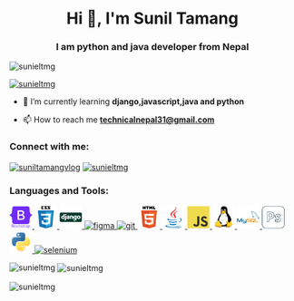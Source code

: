 <h1 align="center">Hi 👋, I'm Sunil Tamang</h1>
<h3 align="center">I am python and java developer from Nepal</h3>

<p align="left"> <img src="https://komarev.com/ghpvc/?username=sunieltmg&label=Profile%20views&color=0e75b6&style=flat" alt="sunieltmg" /> </p>

<p align="left"> <a href="https://github.com/ryo-ma/github-profile-trophy"><img src="https://github-profile-trophy.vercel.app/?username=sunieltmg" alt="sunieltmg" /></a> </p>

- 🌱 I’m currently learning **django,javascript,java and python**

- 📫 How to reach me **technicalnepal31@gmail.com**

<h3 align="left">Connect with me:</h3>
<p align="left">
<a href="https://fb.com/suniltamangvlog" target="blank"><img align="center" src="https://cdn.jsdelivr.net/npm/simple-icons@3.0.1/icons/facebook.svg" alt="suniltamangvlog" height="30" width="40" /></a>
<a href="https://instagram.com/sunieltmg" target="blank"><img align="center" src="https://cdn.jsdelivr.net/npm/simple-icons@3.0.1/icons/instagram.svg" alt="sunieltmg" height="30" width="40" /></a>
</p>

<h3 align="left">Languages and Tools:</h3>
<p align="left"> <a href="https://getbootstrap.com" target="_blank"> <img src="https://raw.githubusercontent.com/devicons/devicon/master/icons/bootstrap/bootstrap-plain-wordmark.svg" alt="bootstrap" width="40" height="40"/> </a> <a href="https://www.w3schools.com/css/" target="_blank"> <img src="https://raw.githubusercontent.com/devicons/devicon/master/icons/css3/css3-original-wordmark.svg" alt="css3" width="40" height="40"/> </a> <a href="https://www.djangoproject.com/" target="_blank"> <img src="https://raw.githubusercontent.com/devicons/devicon/master/icons/django/django-original.svg" alt="django" width="40" height="40"/> </a> <a href="https://www.figma.com/" target="_blank"> <img src="https://www.vectorlogo.zone/logos/figma/figma-icon.svg" alt="figma" width="40" height="40"/> </a> <a href="https://git-scm.com/" target="_blank"> <img src="https://www.vectorlogo.zone/logos/git-scm/git-scm-icon.svg" alt="git" width="40" height="40"/> </a> <a href="https://www.w3.org/html/" target="_blank"> <img src="https://raw.githubusercontent.com/devicons/devicon/master/icons/html5/html5-original-wordmark.svg" alt="html5" width="40" height="40"/> </a> <a href="https://www.java.com" target="_blank"> <img src="https://raw.githubusercontent.com/devicons/devicon/master/icons/java/java-original.svg" alt="java" width="40" height="40"/> </a> <a href="https://developer.mozilla.org/en-US/docs/Web/JavaScript" target="_blank"> <img src="https://raw.githubusercontent.com/devicons/devicon/master/icons/javascript/javascript-original.svg" alt="javascript" width="40" height="40"/> </a> <a href="https://www.linux.org/" target="_blank"> <img src="https://raw.githubusercontent.com/devicons/devicon/master/icons/linux/linux-original.svg" alt="linux" width="40" height="40"/> </a> <a href="https://www.mysql.com/" target="_blank"> <img src="https://raw.githubusercontent.com/devicons/devicon/master/icons/mysql/mysql-original-wordmark.svg" alt="mysql" width="40" height="40"/> </a> <a href="https://www.photoshop.com/en" target="_blank"> <img src="https://raw.githubusercontent.com/devicons/devicon/master/icons/photoshop/photoshop-line.svg" alt="photoshop" width="40" height="40"/> </a> <a href="https://www.python.org" target="_blank"> <img src="https://raw.githubusercontent.com/devicons/devicon/master/icons/python/python-original.svg" alt="python" width="40" height="40"/> </a> <a href="https://www.selenium.dev" target="_blank"> <img src="https://raw.githubusercontent.com/detain/svg-logos/780f25886640cef088af994181646db2f6b1a3f8/svg/selenium-logo.svg" alt="selenium" width="40" height="40"/> </a> </p>

<p><img align="left" src="https://github-readme-stats.vercel.app/api/top-langs?username=sunieltmg&show_icons=true&locale=en&layout=compact" alt="sunieltmg" /></p>

<p>&nbsp;<img align="center" src="https://github-readme-stats.vercel.app/api?username=sunieltmg&show_icons=true&locale=en" alt="sunieltmg" /></p>

<p><img align="center" src="https://github-readme-streak-stats.herokuapp.com/?user=sunieltmg&" alt="sunieltmg" /></p>

